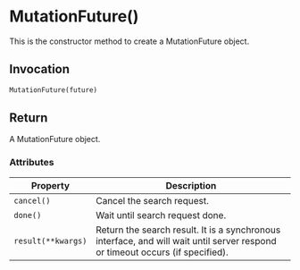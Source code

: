 # MutationFuture()

This is the constructor method to create a MutationFuture object.

## Invocation

```python
MutationFuture(future)
```

## Return

A MutationFuture object.

### Attributes

| Property             | Description                                                  |
| -------------------- | ------------------------------------------------------------ |
| `cancel()`           | Cancel the search request.                                    |
| `done()`             | Wait until search request done.                               |
| `result(**kwargs)`   | Return the search result. It is a synchronous interface, and will wait until server respond or timeout occurs (if specified).                                     |

